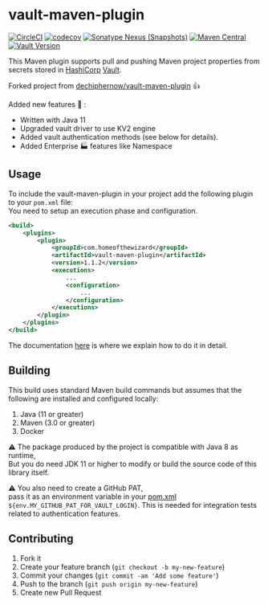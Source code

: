 
# vault-maven-plugin
[![CircleCI](https://dl.circleci.com/status-badge/img/gh/HomeOfTheWizard/vault-maven-plugin/tree/master.svg?style=svg)](https://dl.circleci.com/status-badge/redirect/gh/HomeOfTheWizard/vault-maven-plugin/tree/master)
[![codecov](https://codecov.io/gh/HomeOfTheWizard/vault-maven-plugin/branch/develop/graph/badge.svg)](https://codecov.io/gh/HomeOfTheWizard/vault-maven-plugin)
[![Sonatype Nexus (Snapshots)](https://img.shields.io/nexus/s/com.homeofthewizard/vault-maven-plugin?label=nexus-snapshots&server=https%3A%2F%2Fs01.oss.sonatype.org)](https://s01.oss.sonatype.org/content/repositories/snapshots/com/homeofthewizard/vault-maven-plugin/)
[![Maven Central](https://img.shields.io/maven-central/v/com.homeofthewizard/vault-maven-plugin?color=green)](https://central.sonatype.com/artifact/com.homeofthewizard/vault-maven-plugin/1.1.1)
[![Vault Version](https://img.shields.io/badge/vault-latest-blue?label=vault-version)](https://hub.docker.com/r/hashicorp/vault/tags)

This Maven plugin supports pull and pushing Maven project properties from secrets stored in [HashiCorp](https://www.hashicorp.com) [Vault](https://www.vaultproject.io/).  
  
Forked project from [dechiphernow/vault-maven-plugin](https://github.com/DecipherNow/vault-maven-plugin) :thumbsup:
  
Added new features :rocket: :    
* Written with Java 11  
* Upgraded vault driver to use KV2 engine
* Added vault authentication methods (see below for details).
* Added Enterprise :factory: features like Namespace 

## Usage

To include the vault-maven-plugin in your project add the following plugin to your `pom.xml` file:  
You need to setup an execution phase and configuration.  
```xml
<build>
    <plugins>
        <plugin>
            <groupId>com.homeofthewizard</groupId>
            <artifactId>vault-maven-plugin</artifactId>
            <version>1.1.2</version>
            <executions>
                ...
                <configuration>
                    ...
                </configuration>
            </executions>
        </plugin>
    </plugins>
</build>
```

The documentation [here](https://homeofthewizard.github.io/vault-maven-plugin/) is where we explain how to do it in detail.

## Building

This build uses standard Maven build commands but assumes that the following are installed and configured locally:

1. Java (11 or greater)
2. Maven (3.0 or greater)
3. Docker  

:warning: The package produced by the project is compatible with Java 8 as runtime,  
But you do need JDK 11 or higher to modify or build the source code of this library itself.

:warning: You also need to create a GitHub PAT,  
pass it as an environment variable in your [pom.xml](https://github.com/HomeOfTheWizard/vault-maven-plugin/blob/b8202ffe3afd1ec523a5cfa963f8a5caca6406bb/pom.xml#L55) `${env.MY_GITHUB_PAT_FOR_VAULT_LOGIN}`.
This is needed for integration tests related to authentication features.

## Contributing

1. Fork it
2. Create your feature branch (`git checkout -b my-new-feature`)
3. Commit your changes (`git commit -am 'Add some feature'`)
4. Push to the branch (`git push origin my-new-feature`)
5. Create new Pull Request
